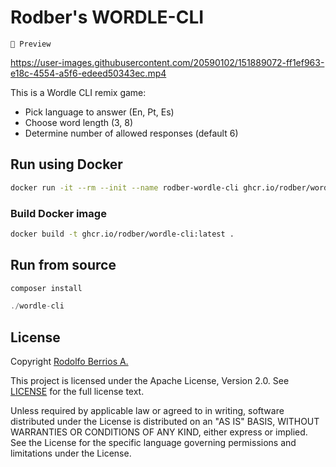 # Rodber's WORDLE-CLI

`🚧 Preview`

https://user-images.githubusercontent.com/20590102/151889072-ff1ef963-e18c-4554-a5f6-edeed50343ec.mp4

This is a Wordle CLI remix game:

* Pick language to answer (En, Pt, Es)
* Choose word length (3, 8)
* Determine number of allowed responses (default 6)

## Run using Docker

```sh
docker run -it --rm --init --name rodber-wordle-cli ghcr.io/rodber/wordle-cli ./wordle-cli
```

### Build Docker image

```sh
docker build -t ghcr.io/rodber/wordle-cli:latest .
```

## Run from source

```php
composer install
```

```php
./wordle-cli
```

## License

Copyright [Rodolfo Berrios A.](https://rodolfoberrios.com/)

This project is licensed under the Apache License, Version 2.0. See [LICENSE](LICENSE) for the full license text.

Unless required by applicable law or agreed to in writing, software distributed under the License is distributed on an "AS IS" BASIS, WITHOUT WARRANTIES OR CONDITIONS OF ANY KIND, either express or implied. See the License for the specific language governing permissions and limitations under the License.
